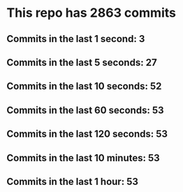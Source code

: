 # This repo has 2863 commits

## Commits in the last 1 second: 3
## Commits in the last 5 seconds: 27
## Commits in the last 10 seconds: 52
## Commits in the last 60 seconds: 53
## Commits in the last 120 seconds: 53
## Commits in the last 10 minutes: 53
## Commits in the last 1 hour: 53
